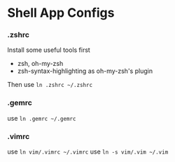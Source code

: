# Shell App Configs



### .zshrc
Install some useful tools first
* zsh, oh-my-zsh
* zsh-syntax-highlighting as oh-my-zsh's plugin

Then use `ln .zshrc ~/.zshrc`

### .gemrc
use `ln .gemrc ~/.gemrc`

### .vimrc
use `ln vim/.vimrc ~/.vimrc`
use `ln -s vim/.vim ~/.vim`
